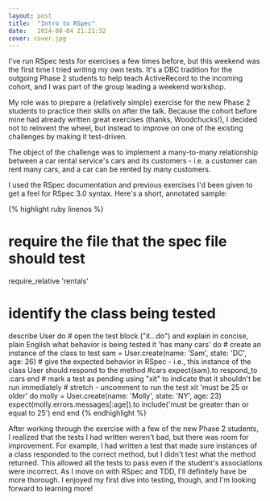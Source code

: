 ```yaml
---
layout: post
title:  "Intro to RSpec"
date:   2014-08-04 21:21:32
cover: cover.jpg
---
```


I've run RSpec tests for exercises a few times before, but this weekend was the first time I tried writing my own tests. It's a DBC tradition for the outgoing Phase 2 students to help teach ActiveRecord to the incoming cohort, and I was part of the group leading a weekend workshop.

My role was to prepare a (relatively simple) exercise for the new Phase 2 students to practice their skills on after the talk. Because the cohort before mine had already written great exercises (thanks, Woodchucks!), I decided not to reinvent the wheel, but instead to improve on one of the existing challenges by making it test-driven.

The object of the challenge was to implement a many-to-many relationship between a car rental service's cars and its customers - i.e. a customer can rent many cars, and a car can be rented by many customers.

I used the RSpec documentation and previous exercises I'd been given to get a feel for RSpec 3.0 syntax. Here's a short, annotated sample:

{% highlight ruby linenos %}
# require the file that the spec file should test
require_relative 'rentals'
# identify the class being tested
describe User do
	# open the test block ("it...do") and explain in concise, plain English what behavior is being tested
	it 'has many cars' do
		# create an instance of the class to test
		sam = User.create(name: 'Sam',
			state: 'DC',
			age: 26)
		# give the expected behavior in RSpec - i.e., this instance of the class User should respond to the method #cars
		expect(sam).to respond_to :cars
	end	
	# mark a test as pending using "xit" to indicate that it shouldn't be run immediately
	# stretch - uncomment to run the test
	xit 'must be 25 or older' do
		molly = User.create(name: 'Molly', state: 'NY', age: 23)
		expect(molly.errors.messages[:age]).to include('must be greater than or equal to 25')
	end
end
{% endhighlight %}

After working through the exercise with a few of the new Phase 2 students, I realized that the tests I had written weren't bad, but there was room for improvement. For example, I had written a test that made sure instances of a class responded to the correct method, but I didn't test what the method returned. This allowed all the tests to pass even if the student's associations were incorrect. As I move on with RSpec and TDD, I'll definitely have be more thorough. I enjoyed my first dive into testing, though, and I'm looking forward to learning more!